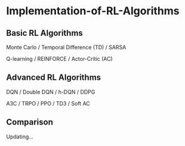 # Implementation-of-RL-Algorithms

## Basic RL Algorithms

Monte Carlo / Temporal Difference (TD) / SARSA 

Q-learning / REINFORCE / Actor-Critic (AC)

## Advanced RL Algorithms

DQN / Double DQN / h-DQN / DDPG

A3C / TRPO / PPO / TD3 / Soft AC

## Comparison

Updating...
